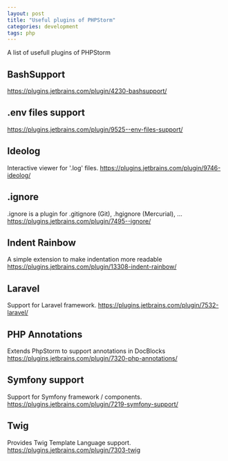 ```yaml
---
layout: post
title: "Useful plugins of PHPStorm"
categories: development
tags: php
---
```


A list of usefull plugins of PHPStorm

## BashSupport
https://plugins.jetbrains.com/plugin/4230-bashsupport/

## .env files support
https://plugins.jetbrains.com/plugin/9525--env-files-support/

## Ideolog
Interactive viewer for '.log' files.
https://plugins.jetbrains.com/plugin/9746-ideolog/

## .ignore
.ignore is a plugin for .gitignore (Git), .hgignore (Mercurial), ...
https://plugins.jetbrains.com/plugin/7495--ignore/

## Indent Rainbow
A simple extension to make indentation more readable
https://plugins.jetbrains.com/plugin/13308-indent-rainbow/

## Laravel
Support for Laravel framework.
https://plugins.jetbrains.com/plugin/7532-laravel/

## PHP Annotations
Extends PhpStorm to support annotations in DocBlocks
https://plugins.jetbrains.com/plugin/7320-php-annotations/

## Symfony support
Support for Symfony framework / components.
https://plugins.jetbrains.com/plugin/7219-symfony-support/

## Twig
Provides Twig Template Language support.
https://plugins.jetbrains.com/plugin/7303-twig